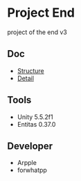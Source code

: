 # Project End
project of the end v3

## Doc
- [Structure](https://docs.google.com/spreadsheets/d/1UVIqpboM3Yl8dmX7Pr8__5s-hIAGe_1Z_Sq24Cc-Cu0/edit?usp=sharing)
- [Detail](https://docs.google.com/spreadsheets/d/1AHakYhDfejhtHeOev0KtsEfQ4oUmPp-2-jYCwVWASD4/edit#gid=1135888500)

## Tools
- Unity 5.5.2f1
- Entitas 0.37.0

## Developer
- Arpple
- forwhatpp

